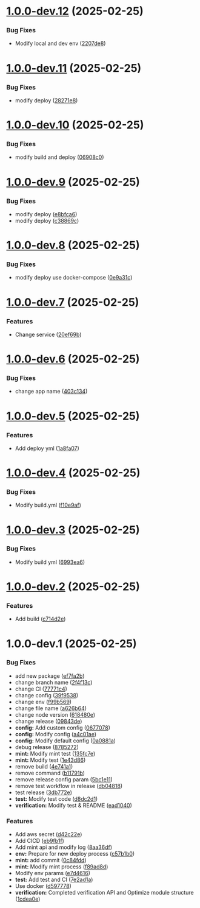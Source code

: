 # [1.0.0-dev.12](https://github.com/FirmaChain/mintall-nft-cert-api/compare/v1.0.0-dev.11...v1.0.0-dev.12) (2025-02-25)


### Bug Fixes

* Modify local and dev env ([2207de8](https://github.com/FirmaChain/mintall-nft-cert-api/commit/2207de8a13456f2bbffb4306d9411158a3829ca7))

# [1.0.0-dev.11](https://github.com/FirmaChain/mintall-nft-cert-api/compare/v1.0.0-dev.10...v1.0.0-dev.11) (2025-02-25)


### Bug Fixes

* modify deploy ([28271e8](https://github.com/FirmaChain/mintall-nft-cert-api/commit/28271e8dcdabd9175ff345ae9e8544a79c7aa9a6))

# [1.0.0-dev.10](https://github.com/FirmaChain/mintall-nft-cert-api/compare/v1.0.0-dev.9...v1.0.0-dev.10) (2025-02-25)


### Bug Fixes

* modify build and deploy ([06908c0](https://github.com/FirmaChain/mintall-nft-cert-api/commit/06908c03ead17f9ebd54229c6ad8a2cac443ebe2))

# [1.0.0-dev.9](https://github.com/FirmaChain/mintall-nft-cert-api/compare/v1.0.0-dev.8...v1.0.0-dev.9) (2025-02-25)


### Bug Fixes

* modify deploy ([e8bfca6](https://github.com/FirmaChain/mintall-nft-cert-api/commit/e8bfca611923450f7a3f47e8cc656967ae014450))
* modify deploy ([c38869c](https://github.com/FirmaChain/mintall-nft-cert-api/commit/c38869c1fd4aae22b7727aaa4065cd57014fcd6c))

# [1.0.0-dev.8](https://github.com/FirmaChain/mintall-nft-cert-api/compare/v1.0.0-dev.7...v1.0.0-dev.8) (2025-02-25)


### Bug Fixes

* modify deploy use docker-compose ([0e9a31c](https://github.com/FirmaChain/mintall-nft-cert-api/commit/0e9a31c225739614a959dfc920f8e77760d03cd9))

# [1.0.0-dev.7](https://github.com/FirmaChain/mintall-nft-cert-api/compare/v1.0.0-dev.6...v1.0.0-dev.7) (2025-02-25)


### Features

* Change service ([20ef69b](https://github.com/FirmaChain/mintall-nft-cert-api/commit/20ef69b1a46b693217cc12a3c5f63207a54f0c0d))

# [1.0.0-dev.6](https://github.com/FirmaChain/mintall-nft-cert-api/compare/v1.0.0-dev.5...v1.0.0-dev.6) (2025-02-25)


### Bug Fixes

* change app name ([403c134](https://github.com/FirmaChain/mintall-nft-cert-api/commit/403c134508a5a696355e0be3189174bc1182dba4))

# [1.0.0-dev.5](https://github.com/FirmaChain/mintall-nft-cert-api/compare/v1.0.0-dev.4...v1.0.0-dev.5) (2025-02-25)


### Features

* Add deploy yml ([1a8fa07](https://github.com/FirmaChain/mintall-nft-cert-api/commit/1a8fa0758f50bdf605093f31649e768e5e4384bb))

# [1.0.0-dev.4](https://github.com/FirmaChain/mintall-nft-cert-api/compare/v1.0.0-dev.3...v1.0.0-dev.4) (2025-02-25)


### Bug Fixes

* Modify build.yml ([f10e9af](https://github.com/FirmaChain/mintall-nft-cert-api/commit/f10e9af52467601e6cef997c66ae46dbd75332ba))

# [1.0.0-dev.3](https://github.com/FirmaChain/mintall-nft-cert-api/compare/v1.0.0-dev.2...v1.0.0-dev.3) (2025-02-25)


### Bug Fixes

* Modify build yml ([6993ea6](https://github.com/FirmaChain/mintall-nft-cert-api/commit/6993ea6432f201fd5056ec4f5bfdc6b867baa772))

# [1.0.0-dev.2](https://github.com/FirmaChain/mintall-nft-cert-api/compare/v1.0.0-dev.1...v1.0.0-dev.2) (2025-02-25)


### Features

* Add build ([c714d2e](https://github.com/FirmaChain/mintall-nft-cert-api/commit/c714d2e456ac75ae57cc54c2e98e716b468d08b5))

# 1.0.0-dev.1 (2025-02-25)


### Bug Fixes

* add new package ([ef7fa2b](https://github.com/FirmaChain/mintall-nft-cert-api/commit/ef7fa2b9b6cac29fcc56a7c4625588bdcefc402b))
* change branch name ([2f4f13c](https://github.com/FirmaChain/mintall-nft-cert-api/commit/2f4f13c54c9d752ce71b494881e6bed6bb225d4d))
* change CI ([77771c4](https://github.com/FirmaChain/mintall-nft-cert-api/commit/77771c4862050ba42890dbbec9a0223f4b28cca3))
* change config ([39f9538](https://github.com/FirmaChain/mintall-nft-cert-api/commit/39f9538deeabc5516cbba4ce350a19fa5c637cc3))
* change env ([f99b569](https://github.com/FirmaChain/mintall-nft-cert-api/commit/f99b56934d3b4d9a75f0e32c28064b30de11fe8d))
* change file name ([a626b64](https://github.com/FirmaChain/mintall-nft-cert-api/commit/a626b64abdfcd583543647f5985b213d20fb9683))
* change node version ([618480e](https://github.com/FirmaChain/mintall-nft-cert-api/commit/618480ee741d6985f58760eca05f198f1cf7b930))
* change release ([09843de](https://github.com/FirmaChain/mintall-nft-cert-api/commit/09843de33493162651e7af78482a41bb87f7a27f))
* **config:** Add custom config ([0677078](https://github.com/FirmaChain/mintall-nft-cert-api/commit/0677078402b4f48274bb306219f73f0188d664e6))
* **config:** Modify config ([a4c01ae](https://github.com/FirmaChain/mintall-nft-cert-api/commit/a4c01aeaa5049c730bf0ebee09e11276da5a342f))
* **config:** Modify default config ([0a0881a](https://github.com/FirmaChain/mintall-nft-cert-api/commit/0a0881a52474ad12041e38c15b4e80557a91b9e3))
* debug release ([8785272](https://github.com/FirmaChain/mintall-nft-cert-api/commit/87852723ecb578fe31393572c461e8e0dcc63e80))
* **mint:** Modify mint test ([135fc7e](https://github.com/FirmaChain/mintall-nft-cert-api/commit/135fc7e7fe65b27438fa3d86f0656f2e71292ca1))
* **mint:** Modify test ([1e43d86](https://github.com/FirmaChain/mintall-nft-cert-api/commit/1e43d86ee408105e3bbb099245de25aeb65128c1))
* remove build ([4e741a1](https://github.com/FirmaChain/mintall-nft-cert-api/commit/4e741a1405a40e0d0381d1caf31a3a532784e338))
* remove command ([b11791b](https://github.com/FirmaChain/mintall-nft-cert-api/commit/b11791bc61e55fb819e2b6e7d8d7082af240c51e))
* remove release config param ([5bc1e11](https://github.com/FirmaChain/mintall-nft-cert-api/commit/5bc1e11891c5b4101091a2f474bae21c810f8025))
* remove test workflow in release ([db04818](https://github.com/FirmaChain/mintall-nft-cert-api/commit/db04818ed8a7a076695623e8c0527db5905b8100))
* test release ([3db772e](https://github.com/FirmaChain/mintall-nft-cert-api/commit/3db772eaa0ef8dae8eb599e6c3dd619fa6b362df))
* **test:** Modify test code ([d8dc2d1](https://github.com/FirmaChain/mintall-nft-cert-api/commit/d8dc2d167b5262569d474d2baeebb5272827dbb9))
* **verification:** Modify test & README ([ead1040](https://github.com/FirmaChain/mintall-nft-cert-api/commit/ead1040bf50b7eb893893000f4c670efd8ae2966))


### Features

* Add aws secret ([d42c22e](https://github.com/FirmaChain/mintall-nft-cert-api/commit/d42c22e036bc765530f8343011beb51370b357ce))
* Add CICD ([eb9fb1f](https://github.com/FirmaChain/mintall-nft-cert-api/commit/eb9fb1f6b3cf2c6967a1414ca6ee95f68ed2113c))
* Add mint api and modify log ([8aa36df](https://github.com/FirmaChain/mintall-nft-cert-api/commit/8aa36df3c1c2fde6994dfdaf11d43716ec376004))
* **env:** Prepare for new deploy process ([c57b1b0](https://github.com/FirmaChain/mintall-nft-cert-api/commit/c57b1b02b8c825b493d8468034a926e5132857ef))
* **mint:** add commit ([0c84fdd](https://github.com/FirmaChain/mintall-nft-cert-api/commit/0c84fddff775b8b357d50a396e4000834be76d8a))
* **mint:** Modify mint process ([f89ad8d](https://github.com/FirmaChain/mintall-nft-cert-api/commit/f89ad8d6cdba83608be70ae2c78bd99cd01986e1))
* Modify env params ([e7d4616](https://github.com/FirmaChain/mintall-nft-cert-api/commit/e7d4616f60a50aad2d44726971d4a25e508c06e2))
* **test:** Add test and CI ([7e2ad1a](https://github.com/FirmaChain/mintall-nft-cert-api/commit/7e2ad1a81278acb23932331f629bbb2f31db3d8a))
* Use docker ([d597778](https://github.com/FirmaChain/mintall-nft-cert-api/commit/d5977783cf1fe0327fd78711e17a454a24b72ae0))
* **verification:** Completed verification API and Optimize module structure ([1cdea0e](https://github.com/FirmaChain/mintall-nft-cert-api/commit/1cdea0e5e3da0fe57a955fdb2d3d0ce00bb79407))
